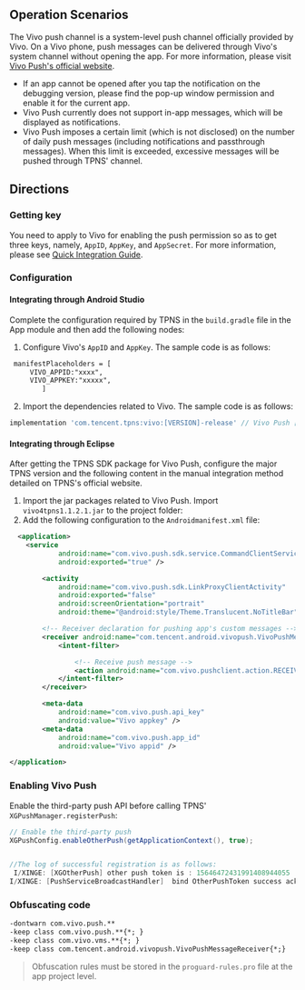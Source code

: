 ﻿
## Operation Scenarios
The Vivo push channel is a system-level push channel officially provided by Vivo. On a Vivo phone, push messages can be delivered through Vivo's system channel without opening the app. For more information, please visit [Vivo Push's official website](https://dev.vivo.com.cn/home).

>
- If an app cannot be opened after you tap the notification on the debugging version, please find the pop-up window permission and enable it for the current app.
- Vivo Push currently does not support in-app messages, which will be displayed as notifications.
- Vivo Push imposes a certain limit (which is not disclosed) on the number of daily push messages (including notifications and passthrough messages). When this limit is exceeded, excessive messages will be pushed through TPNS' channel.

## Directions
### Getting key
You need to apply to Vivo for enabling the push permission so as to get three keys, namely, `AppID`, `AppKey`, and `AppSecret`. For more information, please see [Quick Integration Guide](https://dev.vivo.com.cn/documentCenter/doc/180).

### Configuration
#### Integrating through Android Studio

Complete the configuration required by TPNS in the `build.gradle` file in the App module and then add the following nodes:
1. Configure Vivo's `AppID` and `AppKey`. The sample code is as follows:
```xml
 manifestPlaceholders = [
	 VIVO_APPID:"xxxx",
     VIVO_APPKEY:"xxxxx",
        ]
```
2. Import the dependencies related to Vivo. The sample code is as follows:
```js
implementation 'com.tencent.tpns:vivo:[VERSION]-release' // Vivo Push [VERSION] is the version number of the current SDK, which can be viewed on the SDK download page
```




#### Integrating through Eclipse
After getting the TPNS SDK package for Vivo Push, configure the major TPNS version and the following content in the manual integration method detailed on TPNS's official website.

1. Import the jar packages related to Vivo Push. Import `vivo4tpns1.1.2.1.jar` to the project folder:
2. Add the following configuration to the ```Androidmanifest.xml``` file:

```xml
  <application>
	<service
            android:name="com.vivo.push.sdk.service.CommandClientService"
            android:exported="true" />

        <activity
            android:name="com.vivo.push.sdk.LinkProxyClientActivity"
            android:exported="false"
            android:screenOrientation="portrait"
            android:theme="@android:style/Theme.Translucent.NoTitleBar" />

        <!-- Receiver declaration for pushing app's custom messages -->
        <receiver android:name="com.tencent.android.vivopush.VivoPushMessageReceiver" >
            <intent-filter>

                <!-- Receive push message -->
                <action android:name="com.vivo.pushclient.action.RECEIVE" />
            </intent-filter>
        </receiver>

        <meta-data
            android:name="com.vivo.push.api_key"
            android:value="Vivo appkey" />
        <meta-data
            android:name="com.vivo.push.app_id"
            android:value="Vivo appid" />

</application>
```


### Enabling Vivo Push
Enable the third-party push API before calling TPNS' ```XGPushManager.registerPush```:

```java
// Enable the third-party push
XGPushConfig.enableOtherPush(getApplicationContext(), true);


//The log of successful registration is as follows:
 I/XINGE: [XGOtherPush] other push token is : 15646472431991408944055  other push type: vivo
I/XINGE: [PushServiceBroadcastHandler]  bind OtherPushToken success ack with [accId = 1500xxxxxx  , rsp = 0]  token = 0139f9840030882cfe7cc791aebc800ed270 otherPushType = vivo otherPushToken = 15646472431991408944055

```


### Obfuscating code

```xml
-dontwarn com.vivo.push.**
-keep class com.vivo.push.**{*; }
-keep class com.vivo.vms.**{*; }
-keep class com.tencent.android.vivopush.VivoPushMessageReceiver{*;}

```

>Obfuscation rules must be stored in the `proguard-rules.pro` file at the app project level.
